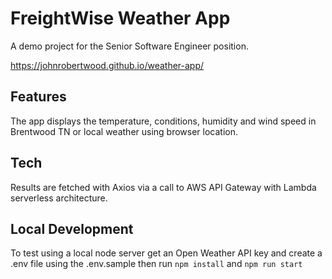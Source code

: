 # FreightWise Weather App

A demo project for the Senior Software Engineer position.

https://johnrobertwood.github.io/weather-app/

## Features

The app displays the temperature, conditions, humidity and wind speed in Brentwood TN or local weather using browser location.

## Tech

Results are fetched with Axios via a call to AWS API Gateway with Lambda serverless architecture.

## Local Development

To test using a local node server get an Open Weather API key and create a .env file using the .env.sample then run `npm install` and `npm run start`
